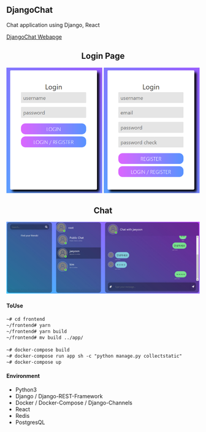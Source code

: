 ## DjangoChat

Chat application using Django, React

<a href="http://34.230.193.35/">DjangoChat Webapge</a>

<div align="center">

<h2>Login Page</h2>
<img src="./github/login.png" width="250"/>
<img src="./github/register.png" width="250"/>

<h2> Chat</h2>
<img src="./github/chat.jpg"/>
</div>

#### ToUse

```
~# cd frontend
~/frontend# yarn
~/frontend# yarn build
~/frontend# mv build ../app/

~# docker-compose build
~# docker-compose run app sh -c "python manage.py collectstatic"
~# docker-compose up
```

#### Environment

- Python3
- Django / Django-REST-Framework
- Docker / Docker-Compose / Django-Channels
- React
- Redis
- PostgresQL
